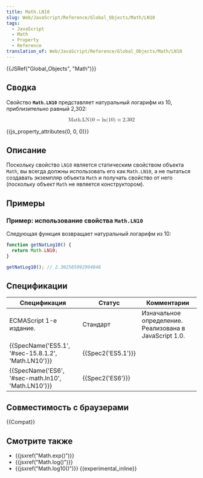 ```yaml
---
title: Math.LN10
slug: Web/JavaScript/Reference/Global_Objects/Math/LN10
tags:
  - JavaScript
  - Math
  - Property
  - Reference
translation_of: Web/JavaScript/Reference/Global_Objects/Math/LN10
---
```


{{JSRef("Global_Objects", "Math")}}

## Сводка

Свойство **`Math.LN10`** представляет натуральный логарифм из 10, приблизительно равный 2,302:

<math display="block"><semantics><mrow><mstyle mathvariant="monospace"><mi>Math.LN10</mi></mstyle><mo>=</mo><mo lspace="0em" rspace="0em">ln</mo><mo stretchy="false">(</mo><mn>10</mn><mo stretchy="false">)</mo><mo>≈</mo><mn>2,302</mn></mrow><annotation encoding="TeX">\mathtt{\mi{Math.LN10}} = \ln(10) \approx 2,302</annotation></semantics></math>

{{js_property_attributes(0, 0, 0)}}

## Описание

Поскольку свойство `LN10` является статическим свойством объекта `Math`, вы всегда должны использовать его как `Math.LN10`, а не пытаться создавать экземпляр объекта `Math` и получать свойство от него (поскольку объект `Math` не является конструктором).

## Примеры

### Пример: использование свойства `Math.LN10`

Следующая функция возвращает натуральный логарифм из 10:

```js
function getNatLog10() {
  return Math.LN10;
}

getNatLog10(); // 2.302585092994046
```

## Спецификации

| Спецификация                                                         | Статус                   | Комментарии                                            |
| -------------------------------------------------------------------- | ------------------------ | ------------------------------------------------------ |
| ECMAScript 1-е издание.                                              | Стандарт                 | Изначальное определение. Реализована в JavaScript 1.0. |
| {{SpecName('ES5.1', '#sec-15.8.1.2', 'Math.LN10')}} | {{Spec2('ES5.1')}} |                                                        |
| {{SpecName('ES6', '#sec-math.ln10', 'Math.LN10')}} | {{Spec2('ES6')}}     |                                                        |

## Совместимость с браузерами

{{Compat}}

## Смотрите также

- {{jsxref("Math.exp()")}}
- {{jsxref("Math.log()")}}
- {{jsxref("Math.log10()")}} {{experimental_inline}}

